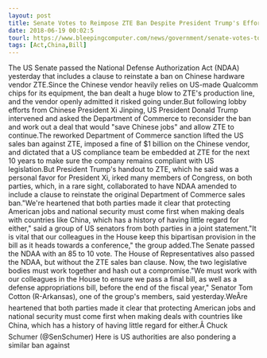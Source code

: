 ```yaml
---
layout: post
title: Senate Votes to Reimpose ZTE Ban Despite President Trump's Efforts
date: 2018-06-19 00:02:5
tourl: https://www.bleepingcomputer.com/news/government/senate-votes-to-reimpose-zte-ban-despite-president-trumps-efforts/
tags: [Act,China,Bill]
---
```

The US Senate passed the National Defense Authorization Act (NDAA) yesterday that includes a clause to reinstate a ban on Chinese hardware vendor ZTE.Since the Chinese vendor heavily relies on US-made Qualcomm chips for its equipment, the ban dealt a huge blow to ZTE's production line, and the vendor openly admitted it risked going under.But following lobby efforts from Chinese President Xi Jinping, US President Donald Trump intervened and asked the Department of Commerce to reconsider the ban and work out a deal that would "save Chinese jobs" and allow ZTE to continue.The reworked Department of Commerce sanction lifted the US sales ban against ZTE, imposed a fine of $1 billion on the Chinese vendor, and dictated that a US compliance team be embedded at ZTE for the next 10 years to make sure the company remains compliant with US legislation.But President Trump's handout to ZTE, which he said was a personal favor for President Xi, irked many members of Congress, on both parties, which, in a rare sight, collaborated to have NDAA amended to include a clause to reinstate the original Department of Commerce sales ban."We're heartened that both parties made it clear that protecting American jobs and national security must come first when making deals with countries like China, which has a history of having little regard for either," said a group of US senators from both parties in a joint statement."It is vital that our colleagues in the House keep this bipartisan provision in the bill as it heads towards a conference," the group added.The Senate passed the NDAA with an 85 to 10 vote. The House of Representatives also passed the NDAA, but without the ZTE sales ban clause. Now, the two legislative bodies must work together and hash out a compromise."We must work with our colleagues in the House to ensure we pass a final bill, as well as a defense appropriations bill, before the end of the fiscal year," Senator Tom Cotton (R-Arkansas), one of the group's members, said yesterday.WeÂre heartened that both parties made it clear that protecting American jobs and national security must come first when making deals with countries like China, which has a history of having little regard for either.Â Chuck Schumer (@SenSchumer) Here is US authorities are also pondering a similar ban against 